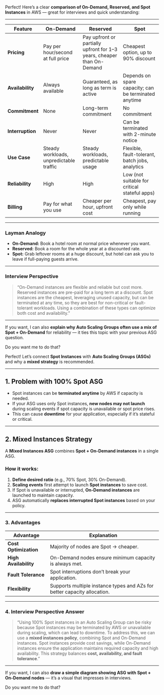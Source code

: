 Perfect! Here’s a clear **comparison of On-Demand, Reserved, and Spot Instances** in AWS — great for interviews and quick understanding:

---

| Feature          | On-Demand                               | Reserved                                                               | Spot                                                 |
| ---------------- | --------------------------------------- | ---------------------------------------------------------------------- | ---------------------------------------------------- |
| **Pricing**      | Pay per hour/second at full price       | Pay upfront or partially upfront for 1–3 years, cheaper than On-Demand | Cheapest option, up to 90% discount                  |
| **Availability** | Always available                        | Guaranteed, as long as term is active                                  | Depends on spare capacity; can be terminated anytime |
| **Commitment**   | None                                    | Long-term commitment                                                   | No commitment                                        |
| **Interruption** | Never                                   | Never                                                                  | Can be terminated with 2-minute notice               |
| **Use Case**     | Steady workloads, unpredictable traffic | Steady workloads, predictable usage                                    | Flexible, fault-tolerant, batch jobs, analytics      |
| **Reliability**  | High                                    | High                                                                   | Low (not suitable for critical stateful apps)        |
| **Billing**      | Pay for what you use                    | Cheaper per hour, upfront cost                                         | Cheapest, pay only while running                     |

---

### **Layman Analogy**

* **On-Demand:** Book a hotel room at normal price whenever you want.
* **Reserved:** Book a room for the whole year at a discounted rate.
* **Spot:** Grab leftover rooms at a huge discount, but hotel can ask you to leave if full-paying guests arrive.

---

### **Interview Perspective**

> “On-Demand instances are flexible and reliable but cost more. Reserved instances are pre-paid for a long term at a discount. Spot instances are the cheapest, leveraging unused capacity, but can be terminated at any time, so they are best for non-critical or fault-tolerant workloads. Using a combination of these types can optimize both cost and availability.”

---

If you want, I can also **explain why Auto Scaling Groups often use a mix of Spot + On-Demand** for reliability — it ties this topic with your previous ASG question.

Do you want me to do that?


Perfect! Let’s connect **Spot Instances** with **Auto Scaling Groups (ASGs)** and why a **mixed strategy** is recommended.

---

## **1. Problem with 100% Spot ASG**

* Spot instances can be **terminated anytime** by AWS if capacity is needed.
* If your ASG uses only Spot instances, **new nodes may not launch** during scaling events if spot capacity is unavailable or spot price rises.
* This can cause **downtime** for your application, especially if it’s stateful or critical.

---

## **2. Mixed Instances Strategy**

A **Mixed Instances ASG** combines **Spot + On-Demand instances** in a single ASG.

### **How it works:**

1. **Define desired ratio** (e.g., 70% Spot, 30% On-Demand).
2. **Scaling events** first attempt to launch **Spot instances** to save cost.
3. If Spot is unavailable or interrupted, **On-Demand instances** are launched to maintain capacity.
4. ASG automatically **replaces interrupted Spot instances** based on your policy.

---

### **3. Advantages**

| Advantage             | Explanation                                                              |
| --------------------- | ------------------------------------------------------------------------ |
| **Cost Optimization** | Majority of nodes are Spot → cheaper.                                    |
| **High Availability** | On-Demand nodes ensure minimum capacity is always met.                   |
| **Fault Tolerance**   | Spot interruptions don’t break your application.                         |
| **Flexibility**       | Supports multiple instance types and AZs for better capacity allocation. |

---

### **4. Interview Perspective Answer**

> “Using 100% Spot instances in an Auto Scaling Group can be risky because Spot instances may be terminated by AWS or unavailable during scaling, which can lead to downtime. To address this, we can use a **mixed instances policy**, combining Spot and On-Demand instances. Spot instances provide cost savings, while On-Demand instances ensure the application maintains required capacity and high availability. This strategy balances **cost, availability, and fault tolerance**.”

---

If you want, I can also **draw a simple diagram showing ASG with Spot + On-Demand nodes** — it’s a visual that impresses in interviews.

Do you want me to do that?
